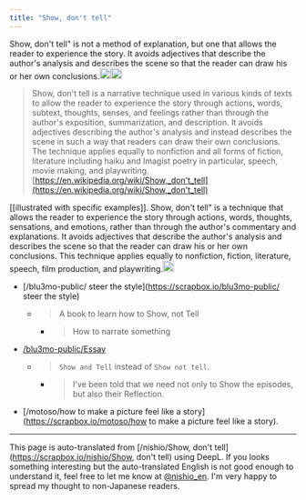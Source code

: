 ```yaml
---
title: "Show, don't tell"
---
```


Show, don't tell" is not a method of explanation, but one that allows the reader to experience the story. It avoids adjectives that describe the author's analysis and describes the scene so that the reader can draw his or her own conclusions.<img src='https://scrapbox.io/api/pages/nishio-en/omni/icon' alt='omni.icon' height="19.5"/><img src='https://scrapbox.io/api/pages/nishio-en/nishio/icon' alt='nishio.icon' height="19.5"/>

> Show, don't tell is a narrative technique used in various kinds of texts to allow the reader to experience the story through actions, words, subtext, thoughts, senses, and feelings rather than through the author's exposition, summarization, and description. It avoids adjectives describing the author's analysis and instead describes the scene in such a way that readers can draw their own conclusions. The technique applies equally to nonfiction and all forms of fiction, literature including haiku and Imagist poetry in particular, speech, movie making, and playwriting.
[https://en.wikipedia.org/wiki/Show,_don't_tell](https://en.wikipedia.org/wiki/Show,_don't_tell)

[[illustrated with specific examples]].
Show, don't tell" is a technique that allows the reader to experience the story through actions, words, thoughts, sensations, and emotions, rather than through the author's commentary and explanations. It avoids adjectives that describe the author's analysis and describes the scene so that the reader can draw his or her own conclusions. This technique applies equally to nonfiction, fiction, literature, speech, film production, and playwriting.<img src='https://scrapbox.io/api/pages/nishio-en/omni/icon' alt='omni.icon' height="19.5"/>
- [/blu3mo-public/ steer the style](https://scrapbox.io/blu3mo-public/ steer the style)
    - > A book to learn how to Show, not Tell
        - > How to narrate something
- [/blu3mo-public/Essay](https://scrapbox.io/blu3mo-public/Essay)
    - > `Show and Tell` instead of `Show not tell`.
        - >  I've been told that we need not only to Show the episodes, but also their Reflection.
- [/motoso/how to make a picture feel like a story](https://scrapbox.io/motoso/how to make a picture feel like a story).

---
This page is auto-translated from [/nishio/Show, don't tell](https://scrapbox.io/nishio/Show, don't tell) using DeepL. If you looks something interesting but the auto-translated English is not good enough to understand it, feel free to let me know at [@nishio_en](https://twitter.com/nishio_en). I'm very happy to spread my thought to non-Japanese readers.